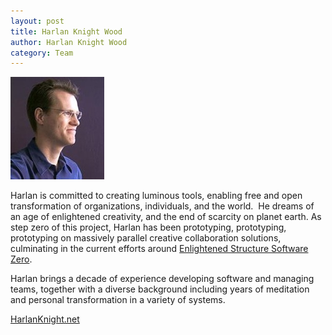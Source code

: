 ```yaml
--- 
layout: post
title: Harlan Knight Wood
author: Harlan Knight Wood
category: Team
---
```


<a href="/Harlan_Knight_Wood">
		<img width="150" height="164" src="/IMG/harlan.jpg" class="thumbnail-post alignleft wp-post-image" alt="Harlan Knight Wood" title="Harlan Knight Wood" />	</a>
		
Harlan is committed to creating luminous tools, enabling free and open transformation of organizations, individuals, and the world.  He dreams of an age of enlightened creativity, and the end of scarcity on planet earth.  As step zero of this project, Harlan has been prototyping, prototyping, prototyping on massively parallel creative collaboration solutions, culminating in the current efforts around [Enlightened Structure Software Zero][].  

Harlan brings a decade of experience developing software and managing teams, together with a diverse background including years of meditation and personal transformation in a variety of systems. 

<a class="readmore" href="http://www.harlanknight.net" target="_blank"><span>HarlanKnight.net</span></a>



[Enlightened Structure Software Zero]: /Software_Zero